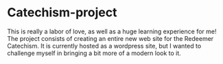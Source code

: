 # Catechism-project
This is really a labor of love, as well as a huge learning experience for me! The project consists of creating an entire new web site for the Redeemer Catechism. 
It is currently hosted as a wordpress site, but I wanted to challenge myself in bringing a bit more of a modern look to it.
